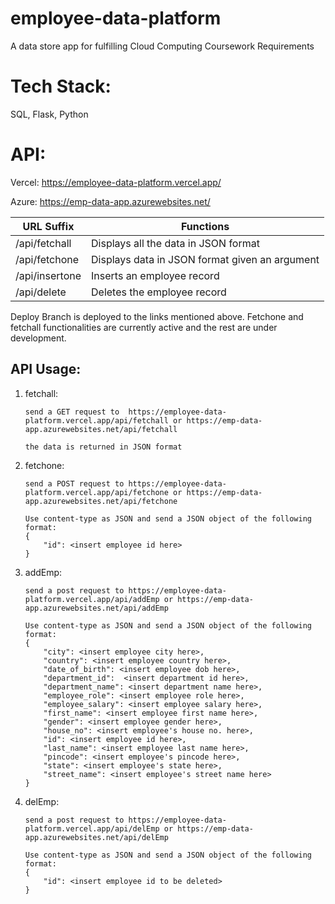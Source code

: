 # employee-data-platform
A data store app for fulfilling Cloud Computing Coursework Requirements

# Tech Stack:
SQL, Flask, Python

# API:


Vercel: https://employee-data-platform.vercel.app/

Azure: https://emp-data-app.azurewebsites.net/

URL Suffix     | Functions
-------------  | -------------
/api/fetchall  | Displays all the data in JSON format
/api/fetchone  | Displays data in JSON format given an argument
/api/insertone | Inserts an employee record
/api/delete    | Deletes the employee record

Deploy Branch is deployed to the links mentioned above.
Fetchone and fetchall functionalities are currently active and the rest are under development.

## API Usage:

1. fetchall:

    ```
    send a GET request to  https://employee-data-platform.vercel.app/api/fetchall or https://emp-data-app.azurewebsites.net/api/fetchall

    the data is returned in JSON format
    ```
2. fetchone:
    ```
    send a POST request to https://employee-data-platform.vercel.app/api/fetchone or https://emp-data-app.azurewebsites.net/api/fetchone

    Use content-type as JSON and send a JSON object of the following format:
    {
        "id": <insert employee id here>
    }
    ```
3. addEmp:
    ```
    send a post request to https://employee-data-platform.vercel.app/api/addEmp or https://emp-data-app.azurewebsites.net/api/addEmp
    
    Use content-type as JSON and send a JSON object of the following format:
    {
        "city": <insert employee city here>,
        "country": <insert employee country here>,
        "date_of_birth": <insert employee dob here>,
        "department_id":  <insert department id here>,
        "department_name": <insert department name here>,
        "employee_role": <insert employee role here>,
        "employee_salary": <insert employee salary here>,
        "first_name": <insert employee first name here>,
        "gender": <insert employee gender here>,
        "house_no": <insert employee's house no. here>,
        "id": <insert employee id here>,
        "last_name": <insert employee last name here>,
        "pincode": <insert employee's pincode here>,
        "state": <insert employee's state here>,
        "street_name": <insert employee's street name here>
    }
    ```
4. delEmp:
    ```
    send a post request to https://employee-data-platform.vercel.app/api/delEmp or https://emp-data-app.azurewebsites.net/api/delEmp
     
    Use content-type as JSON and send a JSON object of the following format:
    {
        "id": <insert employee id to be deleted>
    }
    ```
